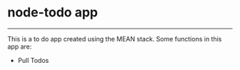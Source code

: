# node-todo app
---
This is a to do app created using the MEAN stack.
Some functions in this app are:
- Pull Todos